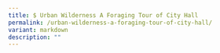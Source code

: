 ```yaml
---
title: $ Urban Wilderness A Foraging Tour of City Hall
permalink: /urban-wilderness-a-foraging-tour-of-city-hall/
variant: markdown
description: ""
---
```


